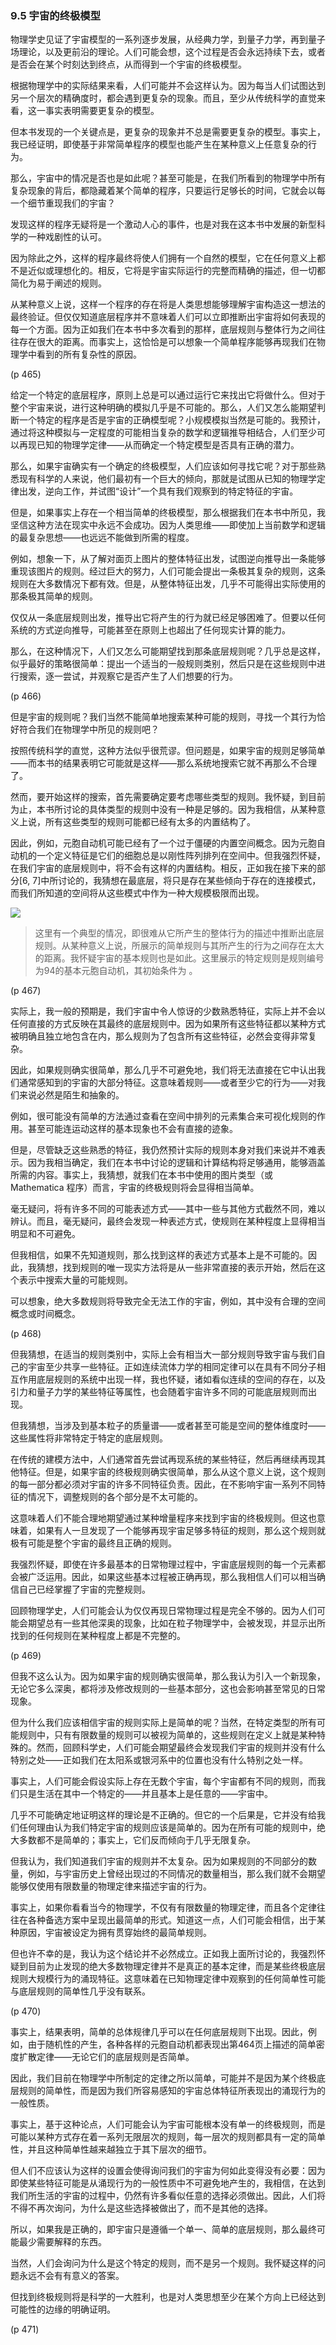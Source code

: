 ### 9.5  宇宙的终极模型

物理学史见证了宇宙模型的一系列逐步发展，从经典力学，到量子力学，再到量子场理论，以及更前沿的理论。人们可能会想，这个过程是否会永远持续下去，或者是否会在某个时刻达到终点，从而得到一个宇宙的终极模型。

根据物理学中的实际结果来看，人们可能并不会这样认为。因为每当人们试图达到另一个层次的精确度时，都会遇到更复杂的现象。而且，至少从传统科学的直觉来看，这一事实表明需要更复杂的模型。

但本书发现的一个关键点是，更复杂的现象并不总是需要更复杂的模型。事实上，我已经证明，即使基于非常简单程序的模型也能产生在某种意义上任意复杂的行为。

那么，宇宙中的情况是否也是如此呢？甚至可能是，在我们所看到的物理学中所有复杂现象的背后，都隐藏着某个简单的程序，只要运行足够长的时间，它就会以每一个细节重现我们的宇宙？

发现这样的程序无疑将是一个激动人心的事件，也是对我在这本书中发展的新型科学的一种戏剧性的认可。

因为除此之外，这样的程序最终将使人们拥有一个自然的模型，它在任何意义上都不是近似或理想化的。相反，它将是宇宙实际运行的完整而精确的描述，但一切都简化为易于阐述的规则。

从某种意义上说，这样一个程序的存在将是人类思想能够理解宇宙构造这一想法的最终验证。但仅仅知道底层程序并不意味着人们可以立即推断出宇宙将如何表现的每一个方面。因为正如我们在本书中多次看到的那样，底层规则与整体行为之间往往存在很大的距离。而事实上，这恰恰是可以想象一个简单程序能够再现我们在物理学中看到的所有复杂性的原因。

(p 465)

给定一个特定的底层程序，原则上总是可以通过运行它来找出它将做什么。但对于整个宇宙来说，进行这种明确的模拟几乎是不可能的。那么，人们又怎么能期望判断一个特定的程序是否是宇宙的正确模型呢？小规模模拟当然是可能的。我预计，通过将这种模拟与一定程度的可能相当复杂的数学和逻辑推导相结合，人们至少可以再现已知的物理学定律——从而确定一个特定模型是否具有正确的潜力。

那么，如果宇宙确实有一个确定的终极模型，人们应该如何寻找它呢？对于那些熟悉现有科学的人来说，他们最初有一个巨大的倾向，那就是试图从已知的物理学定律出发，逆向工作，并试图“设计”一个具有我们观察到的特定特征的宇宙。

但是，如果事实上存在一个相当简单的终极模型，那么根据我们在本书中所见，我坚信这种方法在现实中永远不会成功。因为人类思维——即使加上当前数学和逻辑的最复杂思想——也远远不能做到所需的程度。

例如，想象一下，从了解对面页上图片的整体特征出发，试图逆向推导出一条能够重现该图片的规则。经过巨大的努力，人们可能会提出一条极其复杂的规则，这条规则在大多数情况下都有效。但是，从整体特征出发，几乎不可能得出实际使用的那条极其简单的规则。

仅仅从一条底层规则出发，推导出它将产生的行为就已经足够困难了。但要以任何系统的方式逆向推导，可能甚至在原则上也超出了任何现实计算的能力。

那么，在这种情况下，人们又怎么可能期望找到那条底层规则呢？几乎总是这样，似乎最好的策略很简单：提出一个适当的一般规则类别，然后只是在这些规则中进行搜索，逐一尝试，并观察它是否产生了人们想要的行为。

(p 466)

但是宇宙的规则呢？我们当然不能简单地搜索某种可能的规则，寻找一个其行为恰好符合我们在物理学中所见的规则吧？

按照传统科学的直觉，这种方法似乎很荒谬。但问题是，如果宇宙的规则足够简单——而本书的结果表明它可能就是这样——那么系统地搜索它就不再那么不合理了。

然而，要开始这样的搜索，首先需要确定要考虑哪些类型的规则。我怀疑，到目前为止，本书所讨论的具体类型的规则中没有一种是足够的。因为我相信，从某种意义上说，所有这些类型的规则可能都已经有太多的内置结构了。

因此，例如，元胞自动机可能已经有了一个过于僵硬的内置空间概念。因为元胞自动机的一个定义特征是它们的细胞总是以刚性阵列排列在空间中。但我强烈怀疑，在我们宇宙的底层规则中，将不会有这样的内置结构。相反，正如我在接下来的部分[6, 7]中所讨论的，我猜想在最底层，将只是存在某些倾向于存在的连接模式，而我们所知道的空间将从这些模式中作为一种大规模极限而出现。

![](assets/p467.png)

>这里有一个典型的情况，即很难从它所产生的整体行为的描述中推断出底层规则。从某种意义上说，所展示的简单规则与其所产生的行为之间存在太大的距离。我怀疑宇宙的基本规则也是如此。这里展示的特定规则是规则编号为94的基本元胞自动机，其初始条件为 。

(p 467)

实际上，我一般的预期是，我们宇宙中令人惊讶的少数熟悉特征，实际上并不会以任何直接的方式反映在其最终的底层规则中。因为如果所有这些特征都以某种方式被明确且独立地包含在内，那么规则为了包含所有这些特征，必然会变得非常复杂。

因此，如果规则确实很简单，那么几乎不可避免地，我们将无法直接在它中认出我们通常感知到的宇宙的大部分特征。这意味着规则——或者至少它的行为——对我们来说必然是陌生和抽象的。

例如，很可能没有简单的方法通过查看在空间中排列的元素集合来可视化规则的作用。甚至可能连运动这样的基本现象也不会有直接的迹象。

但是，尽管缺乏这些熟悉的特征，我仍然预计实际的规则本身对我们来说并不难表示。因为我相当确定，我们在本书中讨论的逻辑和计算结构将足够通用，能够涵盖所需的内容。事实上，我猜想，就我们在本书中使用的图片类型（或 Mathematica 程序）而言，宇宙的终极规则将会显得相当简单。

毫无疑问，将有许多不同的可能表述方式——其中一些与其他方式截然不同，难以辨认。而且，毫无疑问，最终会发现一种表述方式，使规则在某种程度上显得相当明显和不可避免。

但我相信，如果不先知道规则，那么找到这样的表述方式基本上是不可能的。因此，我猜想，找到规则的唯一现实方法将是从一些非常直接的表示开始，然后在这个表示中搜索大量的可能规则。

可以想象，绝大多数规则将导致完全无法工作的宇宙，例如，其中没有合理的空间概念或时间概念。

(p 468)

但我猜想，在适当的规则类别中，实际上会有相当大一部分规则导致宇宙与我们自己的宇宙至少共享一些特征。正如连续流体力学的相同定律可以在具有不同分子相互作用底层规则的系统中出现一样，我也怀疑，诸如看似连续的空间的存在，以及引力和量子力学的某些特征等属性，也会随着宇宙许多不同的可能底层规则而出现。

但我猜想，当涉及到基本粒子的质量谱——或者甚至可能是空间的整体维度时——这些属性将非常特定于特定的底层规则。

在传统的建模方法中，人们通常首先尝试再现系统的某些特征，然后再继续再现其他特征。但是，如果宇宙的终极规则确实很简单，那么从这个意义上说，这个规则的每一部分都必须对宇宙的许多不同特征负责。因此，在不影响宇宙一系列不同特征的情况下，调整规则的各个部分是不太可能的。

这意味着人们不能合理地期望通过某种增量程序来找到宇宙的终极规则。但这也意味着，如果有人一旦发现了一个能够再现宇宙足够多特征的规则，那么这个规则就极有可能是整个宇宙的最终且正确的规则。

我强烈怀疑，即使在许多最基本的日常物理过程中，宇宙底层规则的每一个元素都会被广泛运用。因此，如果这些基本过程被正确再现，那么我相信人们可以相当确信自己已经掌握了宇宙的完整规则。

回顾物理学史，人们可能会认为仅仅再现日常物理过程是完全不够的。因为人们可能会期望总有一些其他深奥的现象，比如在粒子物理学中，会被发现，并显示出所找到的任何规则在某种程度上都是不完整的。

(p 469)

但我不这么认为。因为如果宇宙的规则确实很简单，那么我认为引入一个新现象，无论它多么深奥，都将涉及修改规则的一些基本部分，这也会影响甚至常见的日常现象。

但为什么我们应该相信宇宙的规则实际上是简单的呢？当然，在特定类型的所有可能规则中，只有有限数量的规则可以被视为简单的，这些规则在定义上就是某种特殊的。然而，回顾科学史，人们可能会期望最终会发现我们宇宙的规则并没有什么特别之处——正如我们在太阳系或银河系中的位置也没有什么特别之处一样。

事实上，人们可能会假设实际上存在无数个宇宙，每个宇宙都有不同的规则，而我们只是生活在其中一个特定的——并且基本上是任意的——宇宙中。

几乎不可能确定地证明这样的理论是不正确的。但它的一个后果是，它并没有给我们任何理由认为我们特定宇宙的规则应该是简单的。因为在所有可能的规则中，绝大多数都不是简单的；事实上，它们反而倾向于几乎无限复杂。

但我认为，我们知道我们宇宙的规则并不太复杂。因为如果规则的不同部分的数量，例如，与宇宙历史上曾经出现过的不同情况的数量相当，那么我们就不会期望能够仅使用有限数量的物理定律来描述宇宙的行为。

事实上，如果你看看当今的物理学，不仅有有限数量的物理定律，而且各个定律往往在各种备选方案中呈现出最简单的形式。知道这一点，人们可能会相信，出于某种原因，宇宙被设定为拥有贯穿始终的最简单规则。

但也许不幸的是，我认为这个结论并不必然成立。正如我上面所讨论的，我强烈怀疑到目前为止发现的绝大多数物理定律并不是真正的基本定律，而是某些终极底层规则大规模行为的涌现特征。这意味着在已知物理定律中观察到的任何简单性可能与底层规则的简单性几乎没有联系。

(p 470)

事实上，结果表明，简单的总体规律几乎可以在任何底层规则下出现。因此，例如，由于随机性的产生，各种各样的元胞自动机都表现出第464页上描述的简单密度扩散定律——无论它们的底层规则是否简单。

因此，我们目前在物理学中所制定的定律之所以简单，可能并不是因为某个终极底层规则的简单性，而是因为我们所容易感知的宇宙总体特征所表现出的涌现行为的一般性质。

事实上，基于这种论点，人们可能会认为宇宙可能根本没有单一的终极规则，而是可能以某种方式存在着一系列无限层次的规则，每一层次的规则都具有一定的简单性，并且这种简单性越来越独立于其下层次的细节。

但人们不应该认为这样的设置会使得询问我们的宇宙为何如此变得没有必要：因为即使某些特征可能是从涌现行为的一般性质中不可避免地产生的，我相信，在达到我们所生活的宇宙的过程中，仍然有许多看似任意的选择必须做出。因此，人们将不得不再次询问，为什么是这些选择被做出了，而不是其他的选择。

所以，如果我是正确的，即宇宙只是遵循一个单一、简单的底层规则，那么最终可能最少需要解释的东西。

当然，人们会询问为什么是这个特定的规则，而不是另一个规则。我怀疑这样的问题永远不会有有意义的答案。

但找到终极规则将是科学的一大胜利，也是对人类思想至少在某个方向上已经达到可能性的边缘的明确证明。

(p 471)



